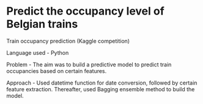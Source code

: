 # Predict the occupancy level of Belgian trains
Train occupancy prediction (Kaggle competition) 

Language used - Python

Problem - The aim was to build a predictive model to predict train occupancies based on certain features.

Approach - Used datetime function for date conversion, followed by certain feature extraction. Thereafter, used Bagging ensemble method to build the model.
